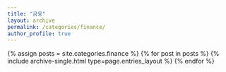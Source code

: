 ```yaml
---
title: "금융"
layout: archive
permalink: /categories/finance/
author_profile: true
---
```



{% assign posts = site.categories.finance %}
{% for post in posts %} {% include archive-single.html type=page.entries_layout %} {% endfor %}